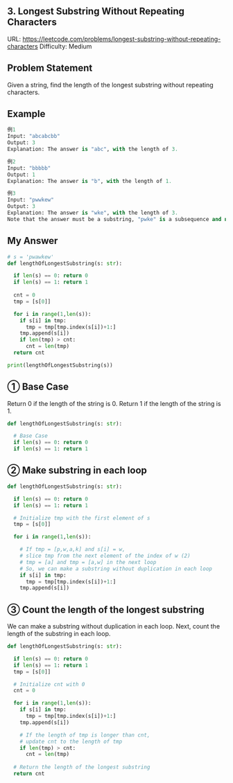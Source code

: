 ## 3. Longest Substring Without Repeating Characters
URL: https://leetcode.com/problems/longest-substring-without-repeating-characters
Difficulty: Medium

## Problem Statement
Given a string, find the length of the longest substring without repeating characters.

## Example
```py
例1
Input: "abcabcbb"
Output: 3
Explanation: The answer is "abc", with the length of 3.

例2
Input: "bbbbb"
Output: 1
Explanation: The answer is "b", with the length of 1.

例3
Input: "pwwkew"
Output: 3
Explanation: The answer is "wke", with the length of 3.
Note that the answer must be a substring, "pwke" is a subsequence and not a substring.
```

## My Answer
```py
# s = 'pwawkew'
def lengthOfLongestSubstring(s: str):

  if len(s) == 0: return 0
  if len(s) == 1: return 1
  
  cnt = 0
  tmp = [s[0]]

  for i in range(1,len(s)):
    if s[i] in tmp:
      tmp = tmp[tmp.index(s[i])+1:]
    tmp.append(s[i])
    if len(tmp) > cnt:
      cnt = len(tmp)
  return cnt

print(lengthOfLongestSubstring(s))
```

## ① Base Case
Return 0 if the length of the string is 0.
Return 1 if the length of the string is 1.
```py
def lengthOfLongestSubstring(s: str):

  # Base Case
  if len(s) == 0: return 0
  if len(s) == 1: return 1
```

## ② Make substring in each loop
```py
def lengthOfLongestSubstring(s: str):

  if len(s) == 0: return 0
  if len(s) == 1: return 1

  # Initialize tmp with the first element of s
  tmp = [s[0]]

  for i in range(1,len(s)):

    # If tmp = [p,w,a,k] and s[i] = w,
    # slice tmp from the next element of the index of w (2)
    # tmp = [a] and tmp = [a,w] in the next loop
    # So, we can make a substring without duplication in each loop
    if s[i] in tmp:
      tmp = tmp[tmp.index(s[i])+1:]
    tmp.append(s[i])
```

## ③ Count the length of the longest substring
We can make a substring without duplication in each loop.
Next, count the length of the substring in each loop.
```py
def lengthOfLongestSubstring(s: str):

  if len(s) == 0: return 0
  if len(s) == 1: return 1
  tmp = [s[0]]

  # Initialize cnt with 0
  cnt = 0

  for i in range(1,len(s)):
    if s[i] in tmp:
      tmp = tmp[tmp.index(s[i])+1:]
    tmp.append(s[i])

    # If the length of tmp is longer than cnt,
    # update cnt to the length of tmp
    if len(tmp) > cnt:
      cnt = len(tmp)
      
  # Return the length of the longest substring
  return cnt
```
